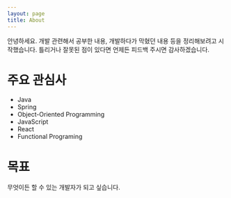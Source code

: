 ```yaml
---
layout: page
title: About
---
```


<p class="message">
  안녕하세요. 개발 관련해서 공부한 내용, 개발하다가 막혔던 내용 등을 정리해보려고 시작했습니다. 틀리거나 잘못된 점이 있다면 언제든 피드백 주시면 감사하겠습니다.
</p>

# 주요 관심사

- Java
- Spring
- Object-Oriented Programming
- JavaScript
- React
- Functional Programing

# 목표

<p class="message">
무엇이든 할 수 있는 개발자가 되고 싶습니다.
</p>
